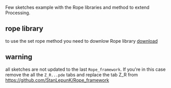 Few sketches example with the Rope libraries and method to extend Processing.

## rope library
to use the set rope method you need to downlow Rope library
[download](https://github.com/StanLepunK/Rope/blob/master/build_rope/Rope.zip)

## warning
all sketches are not updated to the last `Rope_framework`. If you're in this case remove the all the `Z_R...pde` tabs and replace the tab Z_R from https://github.com/StanLepunK/Rope_framework
